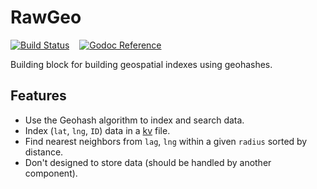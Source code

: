 # RawGeo

[![Build Status](https://travis-ci.org/tsileo/rawgeo.svg?branch=master)](https://travis-ci.org/tsileo/rawgeo)
&nbsp; &nbsp;[![Godoc Reference](https://godoc.org/github.com/tsileo/rawgeo?status.svg)](https://godoc.org/github.com/tsileo/rawgeo)

Building block for building geospatial indexes using geohashes.

## Features

- Use the Geohash algorithm to index and search data.
- Index (`lat`, `lng`, `ID`) data in a [kv](https://github.com/cznic/kv) file.
- Find nearest neighbors from `lag`, `lng` within a given `radius` sorted by distance.
- Don't designed to store data (should be handled by another component).

